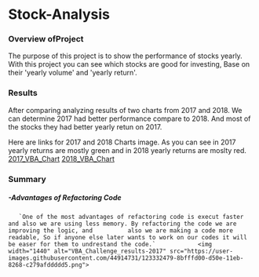 # Stock-Analysis

### Overview ofProject

The purpose of this project is to show the performance of stocks yearly. With this project you can see which stocks are good for investing,
Base on their 'yearly volume' and 'yearly return'.


### Results

After comparing analyzing results of two charts from 2017 and 2018. We can determine 2017 had better performance compare to 2018. And most of the stocks they had better yearly retun on 2017.

Here are links for 2017 and 2018 Charts image. As you can see in 2017 yearly returns are mostly green and in 2018 yearly returns are moslty red. [2017_VBA_Chart](./VBA_Challenge_results-2017.png)  [2018_VBA_Chart](./VBA_Challange_results_2018.png)


### Summary

  ##### -Advantages of Refactoring Code
         
       `One of the most advantages of refactoring code is execut faster and also we are using less memory. By refactoring the code we are improving the logic, and          also we are making a code more readable, So if anyone else later wants to work on our codes it will be easer for them to undrestand the code.`            <img width="1440" alt="VBA_Challenge_results-2017" src="https://user-images.githubusercontent.com/44914731/123332479-8bfffd00-d50e-11eb-8268-c279afddddd5.png">

         
         


